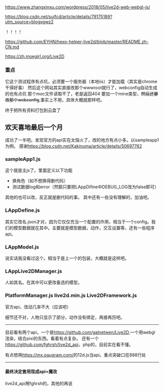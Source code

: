 <https://www.zhangxinxu.com/wordpress/2018/05/live2d-web-webgl-js/>

<https://blog.csdn.net/suifcd/article/details/79175189?utm_source=blogxgwz2>

！！！！

<https://github.com/EYHN/hexo-helper-live2d/blob/master/README.zh-CN.md>

<https://zh.moegirl.org/Live2D>

### 重点
它这个测试程序有点坑，必须要一个服务器（本地iis）才能加载（其实是chrome干得好事）
然后这个网站其实直接改那个wwwroot就行了，webconfig自动生成的也有点坑
那个moc文件读取不了，老是返回404
要加一个mine类型，<del>然后还要改那个webconfig</del>,事实上不用，具体大概就那样吧。

终于把所有资料打包到云盘了

## 欢天喜地最后一个月
成功了一半吧。发现官方的api实在太恼火了，改的地方有点小多。以sampleapp1为例。
感谢<https://blog.csdn.net/Kakinuma/article/details/50697762>
### sampleApp1.js
这个就是主js了。里面定义以下功能
* 换角色（如不想换得删代码）
* 测试数据log和error（然鹅只要把LAppDifine中DEBUG_LOG改为false即可）

其他的也可以改，反正就是删代码的事。
其中还有一些没有理解的，加油吧。

### LAppDefine.js
其实它改名.json才对，因为它仅仅充当一个配置的作用，相当于一个config。我们的模型数据就在其中。主要就是模型数据，动作，交互设置等，还有一些程序api。

### LAppModel.js
说实话我没看过这个。相当于是上一个的包装，大概就是这样吧。

### LAppLive2DManager.js
人如其名。在其中可以更改备选的模型。

### PlatformManager.js live2d.min.js Live2DFramework.js
官方api，改动几率不大（应该吧）

细节还不对，人物只显示了部分，动作没有绑定，再接再厉吧。

------
目前看有两个api，一个是<https://github.com/galnetwen/Live2D>,一个用webgl渲染，结合pixi的东西。看着有点复杂。
还有一个<https://github.com/fghrsh/live2d_api>，php的，目前实在看不懂。

有点想用<https://mx.paugram.com/>的12d.js当api。重点突破口在888行处

------
#### 最终决定套用现成api+魔改
live2d_api用fghrsh的，其他的再说
